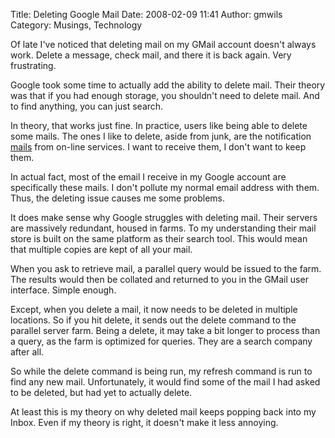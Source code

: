 Title: Deleting Google Mail
Date: 2008-02-09 11:41
Author: gmwils
Category: Musings, Technology

Of late I've noticed that deleting mail on my GMail account doesn't
always work. Delete a message, check mail, and there it is back again.
Very frustrating.

Google took some time to actually add the ability to delete mail. Their
theory was that if you had enough storage, you shouldn't need to delete
mail. And to find anything, you can just search.

In theory, that works just fine. In practice, users like being able to
delete some mails. The ones I like to delete, aside from junk, are the
notification [mails][] from on-line services. I want to receive them, I
don't want to keep them.

In actual fact, most of the email I receive in my Google account are
specifically these mails. I don't pollute my normal email address with
them. Thus, the deleting issue causes me some problems.

It does make sense why Google struggles with deleting mail. Their
servers are massively redundant, housed in farms. To my understanding
their mail store is built on the same platform as their search tool.
This would mean that multiple copies are kept of all your mail.

When you ask to retrieve mail, a parallel query would be issued to the
farm. The results would then be collated and returned to you in the
GMail user interface. Simple enough.

Except, when you delete a mail, it now needs to be deleted in multiple
locations. So if you hit delete, it sends out the delete command to the
parallel server farm. Being a delete, it may take a bit longer to
process than a query, as the farm is optimized for queries. They are a
search company after all.

So while the delete command is being run, my refresh command is run to
find any new mail. Unfortunately, it would find some of the mail I had
asked to be deleted, but had yet to actually delete.

At least this is my theory on why deleted mail keeps popping back into
my Inbox. Even if my theory is right, it doesn't make it less annoying.

  [mails]: http://en.wikipedia.org/wiki/Bacn_(electronic)
